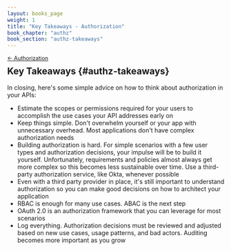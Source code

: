 ```yaml
---
layout: books_page
weight: 1
title: "Key Takeaways - Authorization"
book_chapter: "authz"
book_section: "authz-takeaways"
---
```


<div style="font-size: 0.9em; margin-bottom: -20px;"><a href="/books/api-security/authz/">&larr; Authorization</a></div>

## Key Takeaways {#authz-takeaways}

In closing, here's some simple advice on how to think about authorization in your APIs:

* Estimate the scopes or permissions required for your users to accomplish the use cases your API addresses early on
* Keep things simple. Don't overwhelm yourself or your app with unnecessary overhead. Most applications don't have complex authorization needs
* Building authorization is hard. For simple scenarios with a few user types and authorization decisions, your impulse will be to build it yourself. Unfortunately, requirements and policies almost always get more complex so this becomes less sustainable over time. Use a third-party authorization service, like Okta, whenever possible
* Even with a third party provider in place, it's still important to understand authorization so you can make good decisions on how to architect your application
* RBAC is enough for many use cases. ABAC is the next step
* OAuth 2.0 is an authorization framework that you can leverage for most scenarios
* Log everything. Authorization decisions must be reviewed and adjusted based on new use cases, usage patterns, and bad actors. Auditing becomes more important as you grow

